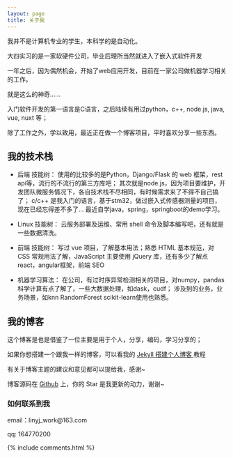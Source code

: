 ```yaml
---
layout: page
title: 关于我 
---
```


我并不是计算机专业的学生，本科学的是自动化。

大四实习的是一家软硬件公司，毕业后理所当然就进入了嵌入式软件开发

一年之后，因为偶然机会，开始了web应用开发，目前在一家公司做机器学习相关的工作。

就是这么的神奇......

入门软件开发的第一语言是C语言，之后陆续有用过python，c++, node.js, java, vue, nuxt 等； 

除了工作之外，学以致用，最近正在做一个博客项目，平时喜欢分享一些东西。

<h2> 我的技术栈 </h2>  

- 后端 技能树：
  使用的比较多的是Python，Django/Flask 的 web 框架，rest api等，流行的不流行的第三方库吧；
  其次就是node.js，因为项目要维护，开发团队微服务情况下，各自技术栈不尽相同，有时候需求来了不得不自己搞了；
  c/c++ 是我入门的语言，基于stm32，做过嵌入式传感器测量的项目，现在已经忘得差不多了...
  最近自学java，spring，springboot的demo学习。

- Linux 技能树：
  云服务部署及运维、常用 shell 命令及脚本编写吧，还有就是一些数据清洗。

- 前端 技能树：
  写过 vue 项目，了解基本用法；熟悉 HTML 基本规范，对 CSS 常规用法了解，JavaScript 主要使用 jQuery 库，还有多少了解点react，angular框架，前端 SEO

- 机器学习算法：
  在公司，有过时序异常检测相关的项目，对numpy，pandas 科学计算有点了解了，一些大数据处理，如dask，cudf；
  涉及到的业务，业务场景，如knn RandomForest scikit-learn使用也熟悉。

<h2> 我的博客 </h2>  

这个博客是也是借鉴了一位主要是用于个人，分享，编码，学习分享的；

如果你想搭建一个跟我一样的博客，可以看我的 
<a href="/2016/10/jekyll_tutorials1/"> Jekyll 搭建个人博客 </a>
教程

有关于博客主题的建议和意见都可以提给我，感谢~

博客源码在 <a target="_blank" href='https://github.com/linyjme/linyjme.github.io/'>Github</a> 上，你的 Star 是我更新的动力，谢谢~

<h3> 如何联系到我 </h3>

<p> 
email：linyj_work@163.com       
<p> 
qq: 164770200     
<p> 
{% include comments.html %}


